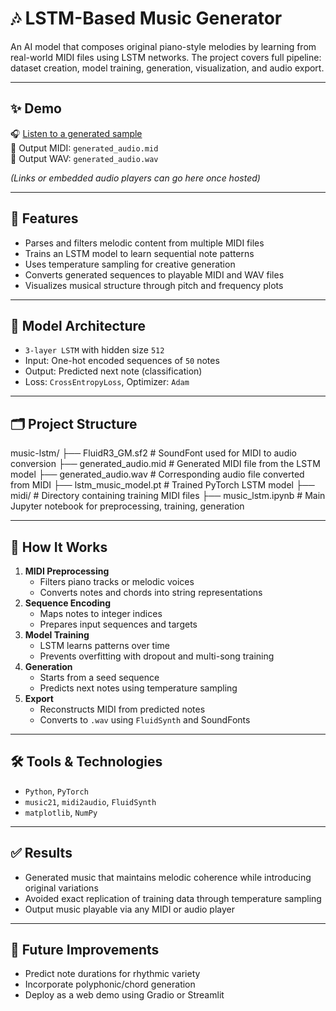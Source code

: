 # 🎶 LSTM-Based Music Generator

An AI model that composes original piano-style melodies by learning from real-world MIDI files using LSTM networks. The project covers full pipeline: dataset creation, model training, generation, visualization, and audio export.

---

## ✨ Demo

🎧 [Listen to a generated sample](#)  
📁 Output MIDI: `generated_audio.mid`  
📁 Output WAV: `generated_audio.wav`  

*(Links or embedded audio players can go here once hosted)*

---

## 📌 Features

- Parses and filters melodic content from multiple MIDI files
- Trains an LSTM model to learn sequential note patterns
- Uses temperature sampling for creative generation
- Converts generated sequences to playable MIDI and WAV files
- Visualizes musical structure through pitch and frequency plots

---

## 🧠 Model Architecture

- `3-layer LSTM` with hidden size `512`
- Input: One-hot encoded sequences of `50` notes
- Output: Predicted next note (classification)
- Loss: `CrossEntropyLoss`, Optimizer: `Adam`

---

## 🗂 Project Structure

music-lstm/
├── FluidR3_GM.sf2            # SoundFont used for MIDI to audio conversion
├── generated_audio.mid       # Generated MIDI file from the LSTM model
├── generated_audio.wav       # Corresponding audio file converted from MIDI
├── lstm_music_model.pt       # Trained PyTorch LSTM model
├── midi/                     # Directory containing training MIDI files
├── music_lstm.ipynb          # Main Jupyter notebook for preprocessing, training, generation


---

## 🔄 How It Works

1. **MIDI Preprocessing**
   - Filters piano tracks or melodic voices
   - Converts notes and chords into string representations
2. **Sequence Encoding**
   - Maps notes to integer indices
   - Prepares input sequences and targets
3. **Model Training**
   - LSTM learns patterns over time
   - Prevents overfitting with dropout and multi-song training
4. **Generation**
   - Starts from a seed sequence
   - Predicts next notes using temperature sampling
5. **Export**
   - Reconstructs MIDI from predicted notes
   - Converts to `.wav` using `FluidSynth` and SoundFonts

---

## 🛠️ Tools & Technologies

- `Python`, `PyTorch`
- `music21`, `midi2audio`, `FluidSynth`
- `matplotlib`, `NumPy`

---

## ✅ Results

- Generated music that maintains melodic coherence while introducing original variations
- Avoided exact replication of training data through temperature sampling
- Output music playable via any MIDI or audio player

---

## 📎 Future Improvements

- Predict note durations for rhythmic variety
- Incorporate polyphonic/chord generation
- Deploy as a web demo using Gradio or Streamlit
